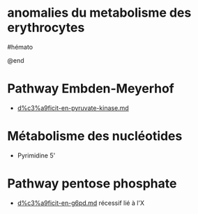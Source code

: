 # anomalies du metabolisme des erythrocytes
#hémato 

@end


# Pathway Embden-Meyerhof


- [d%c3%a9ficit-en-pyruvate-kinase.md](#dc3a9ficit-en-pyruvate-kinasemd)


# Métabolisme des nucléotides


- Pyrimidine 5' 


# Pathway pentose phosphate


- [d%c3%a9ficit-en-g6pd.md](#dc3a9ficit-en-g6pdmd) récessif lié à l'X 

